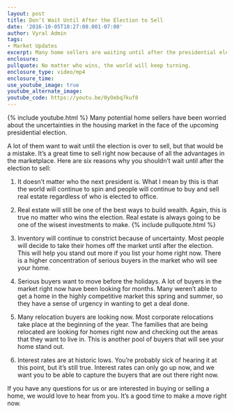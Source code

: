 ```yaml
---
layout: post
title: Don’t Wait Until After the Election to Sell
date: '2016-10-05T10:27:00.001-07:00'
author: Vyral Admin
tags:
- Market Updates
excerpt: Many home sellers are waiting until after the presidential election to list. By selling now, you can take advantage of the trends they are missing out on.
enclosure:
pullquote: No matter who wins, the world will keep turning.
enclosure_type: video/mp4
enclosure_time:
use_youtube_image: true
youtube_alternate_image:
youtube_code: https://youtu.be/0yOebq7kuf8
---
```

{% include youtube.html %}
Many potential home sellers have been worried about the uncertainties in the housing market in the face of the upcoming presidential election.

A lot of them want to wait until the election is over to sell, but that would be a mistake. It’s a great time to sell right now because of all the advantages in the marketplace. Here are six reasons why you shouldn’t wait until after the election to sell:

1. It doesn’t matter who the next president is. What I mean by this is that the world will continue to spin and people will continue to buy and sell real estate regardless of who is elected to office.

2. Real estate will still be one of the best ways to build wealth. Again, this is true no matter who wins the election. Real estate is always going to be one of the wisest investments to make.
{% include pullquote.html %}
3. Inventory will continue to constrict because of uncertainty. Most people will decide to take their homes off the market until after the election. This will help you stand out more if you list your home right now. There is a higher concentration of serious buyers in the market who will see your home.

4. Serious buyers want to move before the holidays. A lot of buyers in the market right now have been looking for months. Many weren’t able to get a home in the highly competitive market this spring and summer, so they have a sense of urgency in wanting to get a deal done.

5. Many relocation buyers are looking now. Most corporate relocations take place at the beginning of the year. The families that are being relocated are looking for homes right now and checking out the areas that they want to live in. This is another pool of buyers that will see your home stand out.

6. Interest rates are at historic lows. You’re probably sick of hearing it at this point, but it’s still true. Interest rates can only go up now, and we want you to be able to capture the buyers that are out there right now.

If you have any questions for us or are interested in buying or selling a home, we would love to hear from you. It’s a good time to make a move right now.
